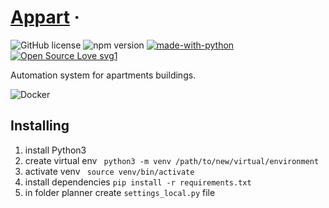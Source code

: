 # [Appart](https://dimonline.pp.ua/) &middot; 
![GitHub license](https://img.shields.io/badge/license-MIT-green.svg) 
![npm version](https://img.shields.io/npm/v/react.svg?style=flat)
[![made-with-python](https://img.shields.io/badge/Made%20with-Python-1f425f.svg)](https://www.python.org/)
[![Open Source Love svg1](https://badges.frapsoft.com/os/v1/open-source.svg?v=103)](https://github.com/ellerbrock/open-source-badges/)

Automation system for apartments buildings.

![Docker](https://github.com/kozlyuk/appart/workflows/Docker/badge.svg)

## Installing
1. install Python3
2. create virtual env ``` python3 -m venv /path/to/new/virtual/environment```
3. activate venv ``` source venv/bin/activate```
4. install dependencies ``` pip install -r requirements.txt ```
5. in folder planner create ```settings_local.py``` file
